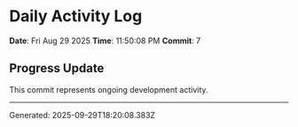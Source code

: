 # Daily Activity Log

**Date**: Fri Aug 29 2025
**Time**: 11:50:08 PM
**Commit**: 7

## Progress Update

This commit represents ongoing development activity.

---
Generated: 2025-09-29T18:20:08.383Z
